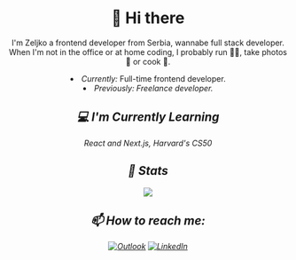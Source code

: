 <div align="center">
  <h1>👋 Hi there</h1> 
  <p>
  I'm Zeljko a frontend developer from Serbia, wannabe full stack developer. <br> When I'm not in the office or at home coding, I probably run 🏃‍♂️, take photos 📸 or cook 🍜.
  <li><i>Currently:</i> Full-time frontend developer.</li>
  <li><i>Previously:<i/> Freelance developer.</li> 
  </p>
  
  <h2>💻 I'm Currently Learning</h2>
  <p>React and Next.js, Harvard's CS50</p>
  
  

  <h2>👀 Stats</h2>
  <img src="http://github-readme-streak-stats.herokuapp.com?user=zeljkoDe&hide_border=true&date_format=M%20j%5B%2C%20Y%5D" >

  <h2>📫 How to reach me:</h2> 
 
  [![Outlook](https://img.shields.io/badge/Microsoft_Outlook-0078D4?style=for-the-badge&logo=microsoft-outlook&logoColor=white)](mailto:zeljko.de@outlook.com)
  [![LinkedIn](https://img.shields.io/badge/linkedin-%230077B5.svg?style=for-the-badge&logo=linkedin&logoColor=white)](https://www.linkedin.com/in/zeljko-damnjanovic-478b7a20a/)
  
</div>
